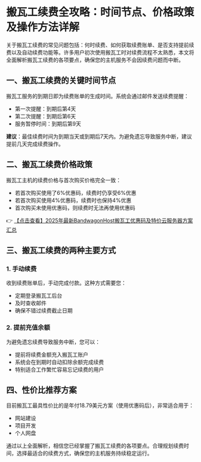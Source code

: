# 搬瓦工续费全攻略：时间节点、价格政策及操作方法详解

关于搬瓦工续费的常见问题包括：何时续费、如何获取续费账单、是否支持提前续费以及自动续费功能等。许多用户初次使用搬瓦工时对续费流程不太熟悉，本文将全面解析搬瓦工续费的各项要点，确保您的主机服务不会因续费问题而中断。

## 一、搬瓦工续费的关键时间节点

搬瓦工服务的到期日即为续费账单的生成时间。系统会通过邮件发送续费提醒：

- 第一次提醒：到期后第4天
- 第二次提醒：到期后第6天
- 服务暂停时间：到期后第9天

**建议**：最佳续费时间为到期当天或到期后7天内。为避免遗忘导致服务中断，建议提前几天完成续费操作。

## 二、搬瓦工续费价格政策

搬瓦工主机的续费价格与首次购买价格完全一致：

- 若首次购买使用了6%优惠码，续费时仍享受6%优惠
- 若首次购买使用4%优惠码，续费时也保持4%优惠
- 首次购买未使用优惠码，则续费时无法再使用优惠码

👉 [【点击查看】2025年最新BandwagonHost搬瓦工优惠码及特价云服务器方案汇总](https://bit.ly/banwagon)

## 三、搬瓦工续费的两种主要方式

### 1. 手动续费
收到续费账单后，手动完成付款。这种方式需要您：
- 定期登录搬瓦工后台
- 及时查收邮件
- 确保不错过续费截止日期

### 2. 提前充值余额
为避免遗忘续费导致服务中断，您可以：
- 提前将续费金额充入搬瓦工账户
- 系统会在到期时自动扣除余额完成续费
- 特别适合工作繁忙容易忘记续费的用户

## 四、性价比推荐方案

目前搬瓦工最具性价比的是年付18.79美元方案（使用优惠码后），非常适合用于：
- 网站建设
- 项目开发
- 个人网盘

通过以上全面解析，相信您已经掌握了搬瓦工续费的各项要点。合理规划续费时间，选择最适合的续费方式，确保您的主机服务持续稳定运行。